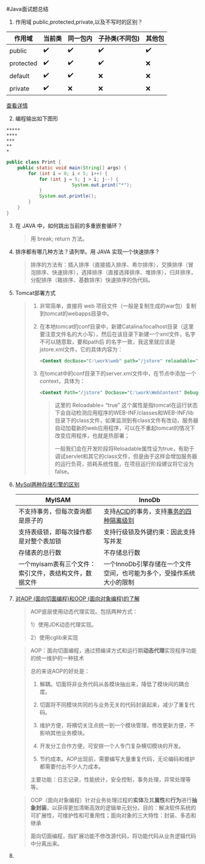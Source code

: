 #Java面试题总结

1. 作用域 public,protected,private,以及不写时的区别？

| 作用域    | 当前类 | 同一包内 | 子孙类(不同包) | 其他包 |
| --------- | ------ | -------- | -------------- | ------ |
| public    | ✔️      | ✔️        | ✔️              | ✔️      |
| protected | ✔️      | ✔️        | ✔️              | ❌      |
| default   | ✔️      | ✔️        | ❌              | ❌      |
| private   | ✔️      | ❌        | ❌              | ❌      |

[查看详情](https://www.cnblogs.com/yuanfy008/p/8006604.html)

2. 编程输出如下图形 

```
*****
****
***
**
*
```

```java
public class Print {
	public static void main(String[] args) {
		for (int i = 0; i < 5; i++) {
			for (int j = 5; j > i; j--) {
						System.out.print("*");
			}
			System.out.println();
		}
	}
}
```

3. 在 JAVA 中，如何跳出当前的多重嵌套循环？

   > 用 break; return 方法。

4. 排序都有哪几种方法？请列举。用 JAVA 实现一个快速排序？

   > 排序的方法有：插入排序（直接插入排序、希尔排序），交换排序（冒泡排序、快速排序），选择排序（直接选择排序、堆排序），归并排序，分配排序（箱排序、基数排序）快速排序的伪代码。

5. Tomcat部署方式

   > 1. 非常简单，直接将 web 项目文件（一般是复制生成的war包）复制到tomcat的webapps目录中。
   >
   > 2. 在本地tomcat的conf目录中，新建Catalina/localhost目录（这里要注意文件名的大小写），然后在该目录下新建一个xml文件，名字不可以随意取，要和path后 的名字一致，我这里就应该是jstore.xml文件，它的具体内容为：
   >
   >    ```xml
   >    <Context docBase="C:\work\web" path="/jstore" reloadable="true"/>
   >    ```
   >
   > 3. 在tomcat中的conf目录下的server.xml文件中，在<Host/>节点中添加一个context，具体为：
   >
   >    ```xml
   >    <Context Path="/jstore" Docbase="C:\work\WebContent" Debug="0" Privileged="True" Reloadable="True"></Context>
   >    ```
   >
   >    > 这里的 Reloadable= “true” 这个属性是指tomcat在运行状态下会自动检测应用程序的WEB-INF/classes和WEB-INF/lib目录下的class文件，如果监测到有class文件有改动，服务器自动加载新的web应用程序，可以在不重起tomcat的情况下改变应用程序，也就是热部署； 
   >    >
   >    > 一般我们会在开发阶段将Reloadable属性设为true，有助于调试servlet和其它的class文件，但是由于这样会增加服务器的运行负荷，损耗系统性能，在项目运行阶段建议将它设为false。

6. [MySql两种存储引擎的区别](https://www.cnblogs.com/wangdake-qq/p/7358322.html)

   | MyISAM                                                 | InnoDb                                                       |
   | ------------------------------------------------------ | ------------------------------------------------------------ |
   | 不支持事务，但每次查询都是原子的                       | 支持[ACID](https://baike.baidu.com/item/acid/10738?fr=aladdin)的事务，支持[事务的四种隔离级别](https://www.cnblogs.com/huanongying/p/7021555.html) |
   | 支持表级锁，即每次操作都是对整个表加锁                 | 支持行级锁及外键约束：因此支持写并发                         |
   | 存储表的总行数                                         | 不存储总行数                                                 |
   | 一个myisam表有三个文件：索引文件，表结构文件，数据文件 | 一个InnoDb引擎存储在一个文件空间，也可能为多个，受操作系统大小的限制 |

7. [对AOP (面向切面编程)和OOP (面向对象编程)的了解](https://blog.csdn.net/qq_25827845/article/details/75208354)

   > AOP底层使用动态代理实现。包括两种方式：
   >
   >  1）使用JDK动态代理实现。
   >
   >  2）使用cglib来实现

   > AOP：面向切面编程，通过预编译方式和运行期**动态代理**实现程序功能的统一维护的一种技术
   >
   > 总的来说AOP的好处是：
   >
   > 1. 解耦。切面将非业务代码从各模块抽出来，降低了模块间的耦合度。
   >
   > 2. 切面将不同模块共同的与业务无关的代码封装起来，减少了重复代码。
   >
   > 3. 维护方便，将横切关注点统一到一个模块管理，修改更新方便，不影响其他业务模块。
   >
   > 4. 开发分工合作方便，可安排一个人专门复杂横切模块的开发。
   >
   > 5. 节约成本。AOP出现前，需要编写大量重复代码，无论编码和维护都需要付出不少人力成本。
   >
   > 主要功能：日志记录，性能统计，安全控制，事务处理，异常处理等等。

   > OOP（面向对象编程）针对业务处理过程的**实体**及其**属性**和**行为**进行**抽象封装**，以获得更加清晰高效的逻辑单元划分。目的：解决软件系统的可扩展性，可维护性和可重用性；面向对象的三大特性：封装、多态和继承
   >
   > 面向切面编程，指扩展功能不修改源代码，将功能代码从业务逻辑代码中分离出来。

8. 